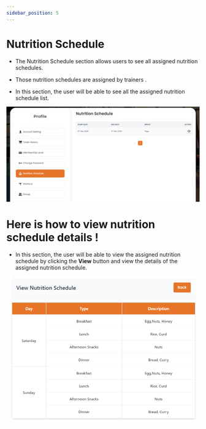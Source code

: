 ```yaml
---
sidebar_position: 5
---
```


# Nutrition Schedule

- The Nutrition Schedule section allows users to see all assigned nutrition schedules.

- Those nutrition schedules are assigned by trainers .

- In this section, the user will be able to see all the assigned nutrition schedule list.

![nut](./img/nn.png)

# Here is how to view nutrition schedule details !

- In this section, the user will be able to view the assigned nutrition schedule by clicking the **View** button and view the details of the assigned nutrition schedule.

![nut](./img/nw.png)